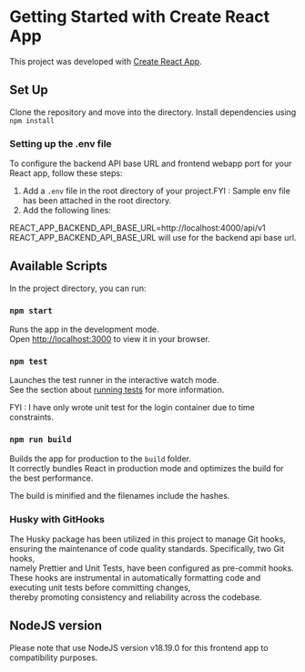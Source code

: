 # Getting Started with Create React App

This project was developed with [Create React App](https://github.com/facebook/create-react-app).

## Set Up

Clone the repository and move into the directory.
Install dependencies using `npm install`

### Setting up the .env file

To configure the backend API base URL and frontend webapp port for your React app, follow these steps:

1. Add a `.env` file in the root directory of your project.FYI : Sample env file has been attached in the root directory.
2. Add the following lines:

REACT_APP_BACKEND_API_BASE_URL=http://localhost:4000/api/v1
REACT_APP_BACKEND_API_BASE_URL will use for the backend api base url.

## Available Scripts

In the project directory, you can run:

### `npm start`

Runs the app in the development mode.\
Open [http://localhost:3000](http://localhost:3000) to view it in your browser.

### `npm test`

Launches the test runner in the interactive watch mode.\
See the section about [running tests](https://facebook.github.io/create-react-app/docs/running-tests) for more information.

FYI : I have only wrote unit test for the login container due to time constraints.

### `npm run build`

Builds the app for production to the `build` folder.\
It correctly bundles React in production mode and optimizes the build for the best performance.

The build is minified and the filenames include the hashes.

### Husky with GitHooks

The Husky package has been utilized in this project to manage Git hooks, \
ensuring the maintenance of code quality standards. Specifically, two Git hooks,\
namely Prettier and Unit Tests, have been configured as pre-commit hooks. \
These hooks are instrumental in automatically formatting code and executing unit tests before committing changes,\
thereby promoting consistency and reliability across the codebase.

## NodeJS version

Please note that use NodeJS version v18.19.0 for this frontend app to compatibility purposes.
